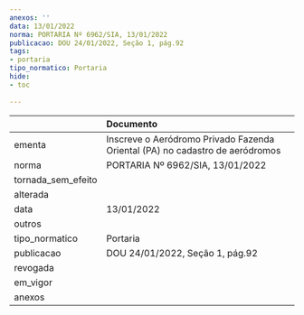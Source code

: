 ```yaml
---
anexos: ''
data: 13/01/2022
norma: PORTARIA Nº 6962/SIA, 13/01/2022
publicacao: DOU 24/01/2022, Seção 1, pág.92
tags:
- portaria
tipo_normatico: Portaria
hide: 
- toc 
 
---
```


|                    | Documento                                                                    |
|:-------------------|:-----------------------------------------------------------------------------|
| ementa             | Inscreve o Aeródromo Privado Fazenda Oriental (PA) no cadastro de aeródromos |
| norma              | PORTARIA Nº 6962/SIA, 13/01/2022                                             |
| tornada_sem_efeito |                                                                              |
| alterada           |                                                                              |
| data               | 13/01/2022                                                                   |
| outros             |                                                                              |
| tipo_normatico     | Portaria                                                                     |
| publicacao         | DOU 24/01/2022, Seção 1, pág.92                                              |
| revogada           |                                                                              |
| em_vigor           |                                                                              |
| anexos             |                                                                              |